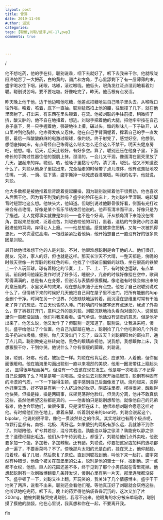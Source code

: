 ```yaml
---
layout: post
title: 雪滞
date: 2019-11-08
Author: 派派
categories: 
tags: [聪傻,刘聪/盛宇,NC-17,pwp]
comments: true



---
```




/

他不想吃药，他的手在抖。聪别说乖，咽下去就好了，咽下去我来干你。他就喉咙阻滞地吞了一大把药，白的黄的，圆片和方角，手心里舔剩下了有一层薄薄的末。盛宇喝水往下咽，闭眼，咕嘟，滚过喉咙。他低头，眼角发红泛点湿润地看着刘聪。聪别说苦吗，要不要吃糖。好像吃完了，昨天。他舌根有点发涩。

昨天晚上他干他，边干他边喂他吃糖，他差点把糖呛进自己嗓子里头去。从喉咙口往外呕，咳着，咳着，底下一直抽，聪别猛然掐上他的腰，往里撞了几下，就在他里面射了。打出来，有东西在里头锁着，在流。他被刘聪的手往前摸，稍微挤了挤，酸又肿的，他不自在地扭着，想逃。刘聪手把着他的大腿，把他牢牢按在自己身子底下，另一只手握着他，强硬地往上攥，碾过头。糖的甜味儿一下子破开，从口里冲到他胸腔，他疼得发咳又忍住。他在自己手臂间绷着，撑着自己的手一直发颤，最后一阵酸酸麻麻的电激过眼球，像灼烧。终于射完了，感觉好空。他想倒，想彻底摔向床，有点奇怪自己练得这么结实怎么还会这么不禁干。明天去健身房吧，他想。唔，后天，后天比较好，有好多空。算了。聪别还压在他身子里，下面修长的手跨过性器往他的腹肌上抹，湿湿的，一会儿又干涸，像蛋清在蛋壳里放了几天，皱起来的痒。聪别，咳，他嗓子里黏兮兮的，清了清，聪别。他又不知道说什么了。刘聪从他身子里拔出来，完全抽走的时候带了点儿液体，他有点羞耻地咬住嘴，一滴、一滴、往下落，盛宇撕掉一块死皮吞进喉咙。叫我的名字。他就说，刘聪。

他大多数都是被他推着后背跪着提起腰操，因为聪别说架着他干很费劲，他也喜欢从后面干他。因为看不到我的脸吗？盛宇的脸压在床上，为刘聪往里深碾、蜷起脚背时短暂地这么想。他块头大，他知道。但聪别说过他颧骨很好看，侧面有光打过来会有点艳情，好像是某个音乐节结束后他说的。他声音清冷而平淡，好像只是为了描述，让人觉得事实就像是如此——也不是个好词。汗从额角滑下来隐没在嘴角，尝起来总很咸，泛着点苦，刘聪去咬他的耳钉，裹着，温热的气像微小的浪潮融进他的耳洞，痒得让人上瘾。——他总想逃。感觉被拿住把柄，又每一次被抓得更死，一次次浸进高潮，一根线紧紧扯着他俩，他开始想自己一直没有好的很多原因是刘聪。

最开始他很难想干他的人是刘聪，不对，他很难想聪别是会干他的人。他们很好，朋友、兄弟，家人的好，但也就是这样。那天长沙天不大晴，一整天都是，傍晚的时候天空像一片弄脏的粉红色的布。他找了个很破旧偏僻的球场，坐在很高的铁架上一个人玩篮球，球有着稳定的节奏，上、下、上、下，有时候也运球，有点单调。前段时间他躁狂发作时说了好多话，睡很少，亢奋的时候好像挂在空中，歌词写得满满的，总是有人在身旁，但说话与表情都很模糊。像老道有时候会做出来的刻意压低的、水里发声的效果。现在想起来脑子还有点空。他忘了自己跟聪别说过什么了，但情绪下来的时候好几天他把自己闷在屋子里不出门，把所有能删的App全删个干净。时间在另一个世界，兴致缺缺地运转着，而沉浸在思维里时常有干脆死了算了的想法，在白天也昏然入睡。门铃响的时候盛宇还有点迷茫，我点了外卖么，穿了裤衩打开门，意料之外的是刘聪。刘聪沉默地抬头看向对面的人，说微信里你一周都没回话，他们叫我来看看。语气单调。他话没有谴责的意思，但是他听出来了。他怎么说，他又发作了？但聪别一定知道了。聪别说，让我进来吧，傻别。盛宇给他让了个位置，他自己光脚踏在地上，聪别捡了几个他吃剩的几个外卖盒子扔进垃圾桶。傻别，你几天没出门？忘了，四五天？刘聪把阳台的窗拉开，通了点儿风。聪别做完这些转向他，黑色的眼睛直视他，说我想，我想跟你上床，我想狠狠干你，干到你哭。他说什么？你有很瘦的脚踝，刘聪说。

操，聪别，好疼。他说，被扼住一样。刘聪在他背后说，应该的，入着他，但你里面很暖和。他在脑海里勾画出聪别一直以来凛然的美貌，他用一圈发带往上箍起头发， 显得很年轻而英气，但没有一个应该在现在发生。他是哪一次喝高了不记得自己说漏嘴了么？可是是哪一次喝高。没全进去刘聪就开始插起顶，聪别有种固有的冷漠的气质，一下一下操得生顿，盛宇感到自己后面像发了烧。烧灼起来，烫得他好麻又热，好不容易有另一个人挤进他的世界。阴茎往里楔，楔得很紧，酸胀得他快哭。但操是操，操是两码事，床架晃荡得他脸红，但灵肉分离，他并不敢真信这些，虽然他希望这些都是真的。——他害怕只是聪别想帮他。就像他自己的兄弟有难，他也会帮他们，做很多事，只是没帮在床上。他很难想刘聪会愿意这样对他。有时候他们坐在地上，靠着床脚，听着刚发来的beat时，刘聪会说起这个。bipolar。他说的很平常，像他一贯淡然处之的作风。其实地球也有两个极点呢，每颗行星都有。南极、北极、离好远。如果傻别的两极有那么远，我就够不到你了。刘聪陪他，旷兮其若谷，混兮其若浊。孰能浊以静之徐清？孰能安以静之徐生？道德经翻出毛边。他们从中午待到晚上，都饿了，刘聪给他们点外卖吃，他说要多加一个蛋。多加粉，多加辣椒，还有醋。刘聪说，你要把这家店加料的选项都点一遍了，不要香菜吗？不了。傍晚那片太阳的光是白的，挂在天上，他仰起脸，拍着球，看了几眼，然后恢复了原位。直到刘聪找到他，叫他下来一起打。盛宇突然有种错觉，他像个被关在孤堡里的公主，聪别是他的骑士一样，找到他。这一点都不女权，他想，巨人的花园还差不多，终于见到了那个小男孩就在雪里死掉。他想起聪别有一次刷微博翻着几条转发说，傻别心里有另一片天，那里连我都没装下。盛宇顿了一下，刘聪又往上翻，开玩笑的，我关注了几个情感博主。盛宇干干地笑了两声，说看不出来，聪别还会看他们喔。等他真正好了刘聪就会厌倦这些。他听话地吃完药，咽下去，晚上的药弄得他脑袋昏昏沉沉的，这次又加了片200mg，他被刘聪操哭完说聪别，我写不出来。他眼角的水分被床单吸收，聪别摸了摸他的脑袋。他在心里说，我真想和你在一起，不要离开我。

fin
